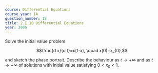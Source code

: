 ```yaml
---
course: Differential Equations
course_year: IA
question_number: 18
title: 2.I.1B Differential Equations
year: 2006
---
```



Solve the initial value problem

$$\frac{d x}{d t}=x(1-x), \quad x(0)=x_{0},$$

and sketch the phase portrait. Describe the behaviour as $t \rightarrow+\infty$ and as $t \rightarrow-\infty$ of solutions with initial value satisfying $0<x_{0}<1$.